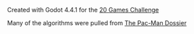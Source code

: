 Created with Godot 4.4.1 for the [20 Games Challenge](https://20_games_challenge.gitlab.io/)

Many of the algorithms were pulled from [The Pac-Man Dossier](https://www.gamedeveloper.com/design/the-pac-man-dossier)
